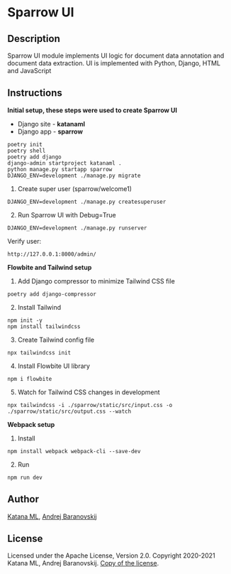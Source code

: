 # Sparrow UI

## Description

Sparrow UI module implements UI logic for document data annotation and document data extraction. UI is implemented with Python, Django, HTML and JavaScript

## Instructions

**Initial setup, these steps were used to create Sparrow UI** 

* Django site - **katanaml**
* Django app - **sparrow**

```
poetry init
poetry shell
poetry add django
django-admin startproject katanaml .
python manage.py startapp sparrow
DJANGO_ENV=development ./manage.py migrate
```

1. Create super user (sparrow/welcome1)

```
DJANGO_ENV=development ./manage.py createsuperuser
```

2. Run Sparrow UI with Debug=True

```
DJANGO_ENV=development ./manage.py runserver
```

Verify user:

```
http://127.0.0.1:8000/admin/
```

**Flowbite and Tailwind setup**

1. Add Django compressor to minimize Tailwind CSS file

```
poetry add django-compressor
```

2. Install Tailwind

```
npm init -y
npm install tailwindcss
```

3. Create Tailwind config file

```
npx tailwindcss init
```

4. Install Flowbite UI library

```
npm i flowbite
```

5. Watch for Tailwind CSS changes in development

```
npx tailwindcss -i ./sparrow/static/src/input.css -o ./sparrow/static/src/output.css --watch
```

**Webpack setup**

1. Install

```
npm install webpack webpack-cli --save-dev
```

2. Run

```
npm run dev
```

## Author

[Katana ML](https://katanaml.io), [Andrej Baranovskij](https://github.com/abaranovskis-redsamurai)

## License

Licensed under the Apache License, Version 2.0. Copyright 2020-2021 Katana ML, Andrej Baranovskij. [Copy of the license](https://github.com/katanaml/sparrow-research/blob/main/LICENSE).
